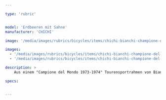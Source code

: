 ```yaml
---

type: 'rubric'


model: 'Erdbeeren mit Sahne'
manufacturer: 'CHICHI'

image: '/media/images/rubrics/bicycles/items/chichi-bianchi-champione-del-mondo_1.jpg'

images:
  - '/media/images/rubrics/bicycles/items/chichi-bianchi-champione-del-mondo_2.jpg'
  - '/media/images/rubrics/bicycles/items/chichi-bianchi-champione-del-mondo_3.jpg'

description: >
    Aus einem "Campione del Mondo 1973-1974" Tourensportrahmen von Bianchi wurde dieser elegante, und zugleich bezahlbare Singlespeeder. Die erhöhte Sitzposition sorgt für mehr Verkehrsübersicht und weniger Ermüdung in den Armen. Der Verzicht auf eine Gangschaltung unterstreicht das reduzierte Design und hält die Wartungskosten niedrig.

specs:


---
```


